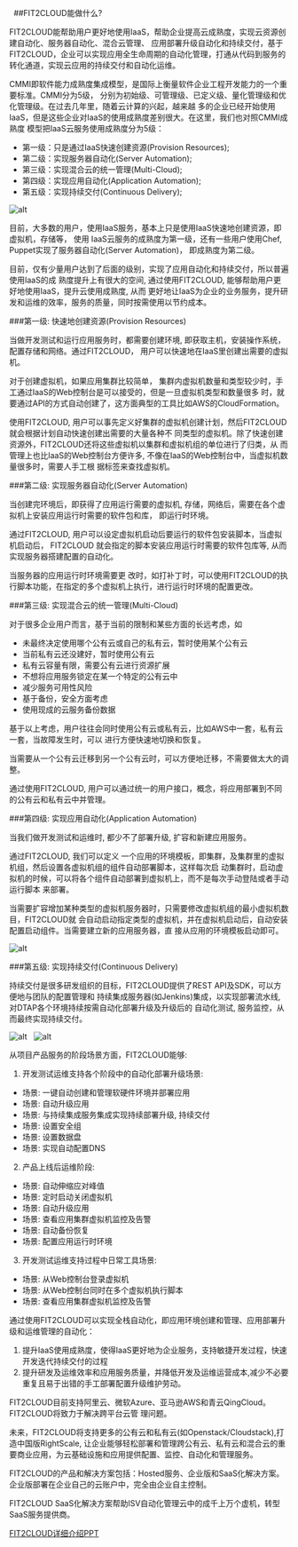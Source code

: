 &nbsp;
##FIT2CLOUD能做什么?
&nbsp;
&nbsp;

FIT2CLOUD能帮助用户更好地使用IaaS，帮助企业提高云成熟度，实现云资源创建自动化、服务器自动化、混合云管理、
应用部署升级自动化和持续交付，基于FIT2CLOUD，企业可以实现应用全生命周期的自动化管理，打通从代码到服务的转化通道，实现云应用的持续交付和自动化运维。

CMMI即软件能力成熟度集成模型，是国际上衡量软件企业工程开发能力的一个重要标准。CMMI分为5级，
分别为初始级、可管理级、已定义级、量化管理级和优化管理级。在过去几年里，随着云计算的兴起，越来越
多的企业已经开始使用IaaS，但是这些企业对IaaS的使用成熟度差别很大。在这里，我们也对照CMMI成熟度
模型把IaaS云服务使用成熟度分为5级：

* 第一级：只是通过IaaS快速创建资源(Provision Resources);
* 第二级：实现服务器自动化(Server Automation);
* 第三级：实现混合云的统一管理(Multi-Cloud);
* 第四级：实现应用自动化(Application Automation);
* 第五级：实现持续交付(Continuous Delivery);

![alt](/images/docs/overview/080-improve-maturity.png)

目前，大多数的用户，使用IaaS服务，基本上只是使用IaaS快速地创建资源，即虚拟机，存储等，
使用 IaaS云服务的成熟度为第一级，还有一些用户使用Chef,
Puppet实现了服务器自动化(Server Automation)， 即成熟度为第二级。

目前，仅有少量用户达到了后面的级别，实现了应用自动化和持续交付，所以普遍使用IaaS的成
熟度提升上有很大的空间, 通过使用FIT2CLOUD,
能够帮助用户更好地使用IaaS，提升云使用成熟度, 从而
更好地让IaaS为企业的业务服务，提升研发和运维的效率，服务的质量，同时按需使用以节约成本。

###第一级: 快速地创建资源(Provision Resources)

当做开发测试和运行应用服务时，都需要创建环境,
即获取主机，安装操作系统，配置存储和网络。通过FIT2CLOUD，
用户可以快速地在IaaS里创建出需要的虚拟机。

对于创建虚拟机，如果应用集群比较简单，
集群内虚拟机数量和类型较少时，手工通过IaaS的Web控制台是可以接受的，但是一旦虚拟机类型和数量很多
时，就要通过API的方式自动创建了，这方面典型的工具比如AWS的CloudFormation。

使用FIT2CLOUD,
用户可以事先定义好集群的虚拟机创建计划，然后FIT2CLOUD就会根据计划自动快速创建出需要的大量各种不
同类型的虚拟机。除了快速创建资源外，FIT2CLOUD还将这些虚拟机以集群和虚拟机组的单位进行了归类，从
而管理上也比IaaS的Web控制台方便许多,
不像在IaaS的Web控制台中，当虚拟机数量很多时，需要人手工根
据标签来查找虚拟机。

###第二级: 实现服务器自动化(Server Automation)

当创建完环境后，即获得了应用运行需要的虚拟机,
存储，网络后，需要在各个虚拟机上安装应用运行时需要的软件包和库，
即运行时环境。

通过FIT2CLOUD,
用户可以设定虚拟机启动后要运行的软件包安装脚本，当虚拟机启动后，
FIT2CLOUD 就会指定的脚本安装应用运行时需要的软件包库等,
从而实现服务器搭建配置的自动化。 

当服务器的应用运行时环境需要更
改时，如打补丁时，可以使用FIT2CLOUD的执行脚本功能，在指定的多个虚拟机上执行，进行运行时环境的配置更改。

###第三级: 实现混合云的统一管理(Multi-Cloud)

对于很多企业用户而言，基于当前的限制和某些方面的长远考虑，如

* 未最终决定使用哪个公有云或自己的私有云，暂时使用某个公有云
* 当前私有云还没建好，暂时使用公有云
* 私有云容量有限，需要公有云进行资源扩展
* 不想将应用服务锁定在某一个特定的公有云中
* 减少服务可用性风险
* 基于备份，安全方面考虑
* 使用现成的云服务备份数据

基于以上考虑，用户往往会同时使用公有云或私有云，比如AWS中一套，私有云一套，当故障发生时，可以
进行方便快速地切换和恢复。

当需要从一个公有云迁移到另一个公有云时，可以方便地迁移，不需要做太大的调整。

通过使用FIT2CLOUD,
用户可以通过统一的用户接口，概念，将应用部署到不同的公有云和私有云中并管理。

###第四级: 实现应用自动化(Application Automation)

当我们做开发测试和运维时, 都少不了部署升级, 扩容和新建应用服务。

通过FIT2CLOUD, 我们可以定义
一个应用的环境模板，即集群，及集群里的虚拟机组，然后设置各虚拟机组的组件自动部署脚本，这样每次启
动集群时，启动虚拟机的时候，可以将各个组件自动部署到虚拟机上，而不是每次手动登陆或者手动运行脚本
来部署。

当需要扩容增加某种类型的虚拟机服务器时，只需要修改虚拟机组的最小虚拟机数目，FIT2CLOUD就
会自动启动指定类型的虚拟机，并在虚拟机启动后，自动安装配置启动组件。当需要建立新的应用服务器，直
接从应用的环境模板启动即可。

![alt](/images/docs/overview/080-Improvemautiry-ApplicationAutomation.png)

###第五级: 实现持续交付(Continuous Delivery)

持续交付是很多研发组织的目标，FIT2CLOUD提供了REST
API及SDK，可以方便地与团队的配置管理和
持续集成服务器(如Jenkins)集成，以实现部署流水线,
对DTAP各个环境持续按需自动化部署升级及升级后的 自动化测试,
服务监控，从而最终实现持续交付。

![alt](/images/docs/overview/080-ImproveMaturity-DTAP.png)
&nbsp;
![alt](/images/docs/overview/080-ImproveMaturity-ContinuousDelivery.png)

从项目产品服务的阶段场景方面，FIT2CLOUD能够:

1. 开发测试运维支持各个阶段中的自动化部署升级场景:
  * 场景: 一键自动创建和管理软硬件环境并部署应用
  * 场景: 自动升级应用
  * 场景: 与持续集成服务集成实现持续部署升级, 持续交付
  * 场景: 设置安全组
  * 场景: 设置数据盘
  * 场景: 实现自动配置DNS
2. 产品上线后运维阶段:
  * 场景: 自动伸缩应对峰值
  * 场景: 定时启动关闭虚拟机
  * 场景: 自动升级应用
  * 场景: 查看应用集群虚拟机监控及告警
  * 场景: 自动备份恢复
  * 场景: 配置应用运行时环境
3. 开发测试运维支持过程中日常工具场景:
  * 场景: 从Web控制台登录虚拟机
  * 场景: 从Web控制台同时在多个虚拟机执行脚本
  * 场景: 查看应用集群虚拟机监控及告警

通过使用FIT2CLOUD可以实现全栈自动化，即应用环境创建和管理、应用部署升级和运维管理的自动化：

1. 提升IaaS使用成熟度，使得IaaS更好地为企业服务，支持敏捷开发过程，快速开发迭代持续交付的过程
2. 提升研发及运维效率和应用服务质量，并降低开发及运维运营成本,减少不必要重复且易于出错的手工部署配置升级维护劳动。

FIT2CLOUD目前支持阿里云、微软Azure、亚马逊AWS和青云QingCloud。FIT2CLOUD将致力于解决跨平台云管
理问题。

未来，FIT2CLOUD将支持更多的公有云和私有云(如Openstack/Cloudstack),打造中国版RightScale,
让企业能够轻松部署和管理跨公有云、私有云和混合云的重要商业应用，为云基础设施和应用提供配置、监控、自动化和管理服务。

FIT2CLOUD的产品和解决方案包括：Hosted服务、企业版和SaaS化解决方案。企业版部署在企业自己的云账户中，完全由企业自主控制。

FIT2CLOUD SaaS化解决方案帮助ISV自动化管理云中的成千上万个虚机，转型SaaS服务提供商。

[FIT2CLOUD详细介绍PPT](http://downloads.fit2cloud.com/introduction.pdf)
